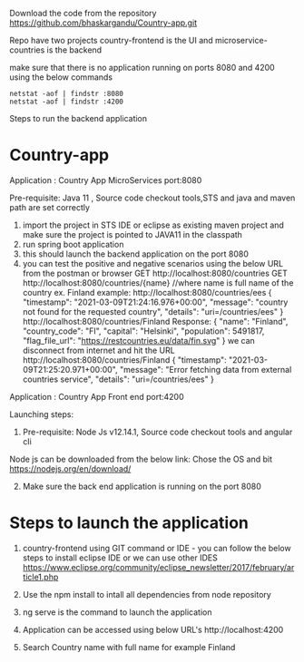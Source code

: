 Download the code from the repository https://github.com/bhaskargandu/Country-app.git

Repo have two projects country-frontend is the UI and microservice-countries is the backend 

make sure that there is no application running on ports 8080 and 4200 using the below commands

	netstat -aof | findstr :8080
	netstat -aof | findstr :4200

Steps to run the backend application


# Country-app
Application : Country App MicroServices
port:8080

Pre-requisite: Java 11 , Source code checkout tools,STS and java and maven path are set correctly

1) import the project in STS IDE or eclipse as existing maven project and make sure the project is pointed to JAVA11 in the classpath
2) run spring boot application
3) this should launch the backend application on the port 8080
4) you can test the positive and negative scenarios using the below URL from the postman or browser
	GET http://localhost:8080/countries
	GET http://localhost:8080/countries/{name} //where name is full name of the country ex. Finland
	example:
	http://localhost:8080/countries/ees
	{
    "timestamp": "2021-03-09T21:24:16.976+00:00",
    "message": "country not found for the requested country",
    "details": "uri=/countries/ees"
	}
	http://localhost:8080/countries/Finland
	  Response:
	{
    "name": "Finland",
    "country_code": "FI",
    "capital": "Helsinki",
    "population": 5491817,
    "flag_file_url": "https://restcountries.eu/data/fin.svg"
	}
	we can disconnect from internet and hit the URL  http://localhost:8080/countries/Finland
	{
    "timestamp": "2021-03-09T21:25:20.971+00:00",
    "message": "Error fetching data from external countries service",
    "details": "uri=/countries/ees"
	}
	
Application : Country App Front end
port:4200


Launching steps:

1) Pre-requisite: Node Js v12.14.1, Source code checkout tools and angular cli

Node js can be downloaded from the below link: Chose the OS and bit
https://nodejs.org/en/download/


2) Make sure the back end application is running on the port 8080

Steps to launch the application
===================================

1) country-frontend using GIT command or IDE -
	  you can follow the below steps to install eclipse IDE or we can use other IDES
	  https://www.eclipse.org/community/eclipse_newsletter/2017/february/article1.php

2) Use the npm install to intall all dependencies from node repository

3) ng serve is the command to launch the application

4) Application can be accessed using below URL's
	http://localhost:4200

5) Search Country name with full name for example Finland